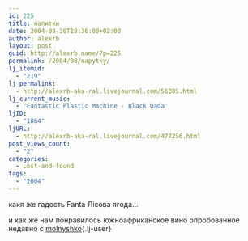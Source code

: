 ```yaml
---
id: 225
title: напитки
date: 2004-08-30T18:36:00+02:00
author: alexrb
layout: post
guid: http://alexrb.name/?p=225
permalink: /2004/08/napytky/
lj_itemid:
  - "219"
lj_permalink:
  - http://alexrb-aka-ral.livejournal.com/56285.html
lj_current_music:
  - 'Fantastic Plastic Machine - Black Dada'
ljID:
  - "1864"
ljURL:
  - http://alexrb-aka-ral.livejournal.com/477256.html
post_views_count:
  - "2"
categories:
  - Lost-and-found
tags:
  - "2004"
---
```

какя же гадость Fanta Лісова ягода&#8230;

и как же нам понравилось южноафриканское вино опробованное недавно с [molnyshko](http://molnyshko.livejournal.com/){.lj-user}